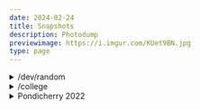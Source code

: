 ```yaml
---
date: 2024-02-24
title: Snapshots
description: Photodump
previewimage: https://i.imgur.com/KUet9BN.jpg
type: page
---
```


<details>

<summary>/dev/random</summary>

<div class="image-grid">

<img loading="lazy" alt="Food menu" src="https://i.imgur.com/ejDRsdi.jpg">

<img loading="lazy" alt="Another laptop shot" src="https://i.imgur.com/BqWCGqP.jpg">

<img loading="lazy" alt="IKEA directions" src="https://i.imgur.com/553LQoC.jpg">

<img loading="lazy" alt="IKEA Price sign" src="https://i.imgur.com/PukycFJ.jpg">

<img loading="lazy" alt="IKEA Storage Space and a crane" src="https://i.imgur.com/RpA1Tbf.jpg">

<img loading="lazy" alt="Keychron in some nice lighting" src="https://i.imgur.com/mroJJik.jpg">

<img loading="lazy" alt="Black and white rocks" src="https://i.imgur.com/sMMx1f0.jpg">


<img loading="lazy" alt="Keychron K2 V2" src="https://i.imgur.com/NVUKPKO.jpg">

<img loading="lazy" alt="Cannon Rebel struggles" src="https://i.imgur.com/r1W9ohZ.jpg">

<img loading="lazy" alt="Pondicherry Villa" src="https://i.imgur.com/Pu176PH.jpg">

<img loading="lazy" alt="Ikea Bengaluru storage" src="https://i.imgur.com/HZ3hHs0.jpg">

</div>

</details>


<details>

<summary>/college</summary>

<div class="image-grid">

<!--[Shot down wall](https://i.imgur.com/4aCMwYW.jpg)-->

<!--[Window through the fort](https://i.imgur.com/A7OPUuM.jpg)-->

<img loading="lazy" alt="Ghat descent on west cost" src="https://i.imgur.com/agAwA6L.jpg">

<img loading="lazy" alt="Hole in the Wall in Kormangala is a vibe!" src="https://i.imgur.com/zLDGtul.jpg">

<img loading="lazy" alt="Vidhan Soudha, which ive surprisingly never even after spending my whole life here" src="https://i.imgur.com/ohigp5U.jpg">

<img loading="lazy" alt="Frist go meetup in bangalore with Sudhir and Nathan" src="https://i.imgur.com/G0JYhn1.jpg">

<img loading="lazy" alt="Blurry snap from foss talk" src="https://i.imgur.com/7OAa8tn.jpg">

<img loading="lazy" alt="First hackathon - hacknite" src="https://i.imgur.com/Yg3di6k.jpg">

<img loading="lazy" alt="Foss talk with friends" src="https://i.imgur.com/WGTr4Wq.jpg">

<img loading="lazy" alt="The sexy mall" src="https://i.imgur.com/UbeGLEd.jpg">

<img loading="lazy" alt="The sexy mall with a tree" src="https://i.imgur.com/W4cJO40.jpg">

<img loading="lazy" alt="Project expo presentation" src="https://i.imgur.com/JjjO75w.png">

<img loading="lazy" alt="BeReal inside another" src="https://i.imgur.com/5HPnfMy.jpg">

</div>

</details>


<details>

<summary>Pondicherry 2022</summary>

<div class="image-grid">

<img alt="Pondi costal drive" src="https://i.imgur.com/EdVqF3s.jpg">

<img loading="lazy" alt="Pondi costal view" src="https://i.imgur.com/K5RGcQI.jpg">

<img loading="lazy" alt="Hillside drive" src="https://i.imgur.com/KUet9BN.jpg">

<img loading="lazy" alt="Peaky hills" src="https://i.imgur.com/h5S0i45.jpg">

<img loading="lazy" alt="Bay of bengal from a window with some trees" src="https://i.imgur.com/cgACPjM.jpg">

<img loading="lazy" alt="Bay of bengal from a window" src="https://i.imgur.com/rwB61P4.jpg">

<img loading="lazy" alt="More hills in tamil nadu" src="https://i.imgur.com/NTrFuRn.jpg">

<img loading="lazy" alt="Railway Station" src="https://i.imgur.com/GJIXTg4.jpg">

</div>

</details>
